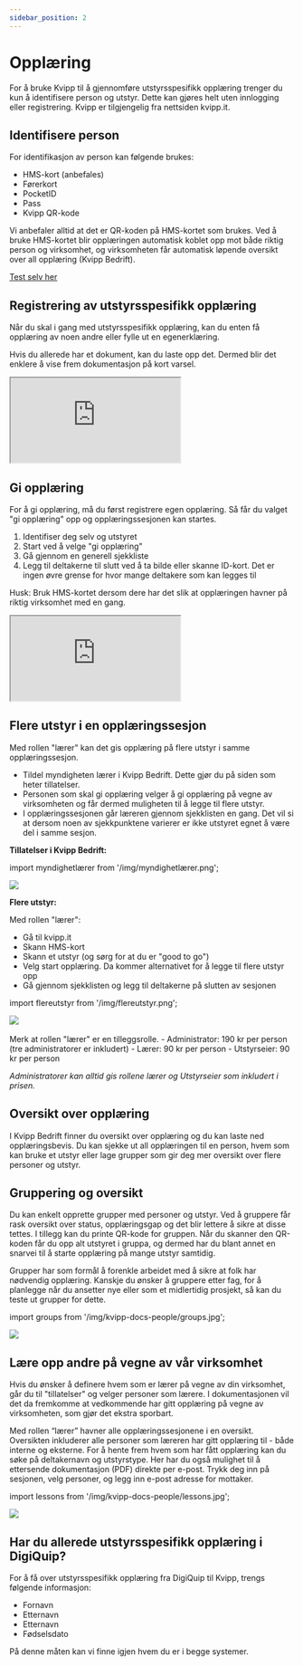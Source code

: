 ```yaml
---
sidebar_position: 2
---
```

# Opplæring

For å bruke Kvipp til å gjennomføre utstyrsspesifikk opplæring trenger du kun å identifisere person og utstyr. Dette kan gjøres helt uten innlogging eller registrering. Kvipp er tilgjengelig fra nettsiden kvipp.it.

## Identifisere person

For identifikasjon av person kan følgende brukes:
+ HMS-kort (anbefales)
+ Førerkort
+ PocketID
+ Pass
+ Kvipp QR-kode

Vi anbefaler alltid at det er QR-koden på HMS-kortet som brukes. Ved å bruke HMS-kortet blir opplæringen automatisk koblet opp mot både riktig person og virksomhet, og virksomheten får automatisk løpende oversikt over all opplæring (Kvipp Bedrift).

[Test selv her](https://kvipp.it)

## Registrering av utstyrsspesifikk opplæring
Når du skal i gang med utstyrsspesifikk opplæring, kan du enten få opplæring av noen andre eller fylle ut en egenerklæring.

Hvis du allerede har et dokument, kan du laste opp det. Dermed blir det enklere å vise frem dokumentasjon på kort varsel.

<div style={{ aspectRatio: '16/9' }}>
  <iframe
    title="vernerunde"
    src="https://videos.dyntube.com/iframes/C3R5cJxnE6L248gmCGWXg"
    style={{ width: '100%', height: '100%' }}
  ></iframe>
</div>

## Gi opplæring
For å gi opplæring, må du først registrere egen opplæring. Så får du valget "gi opplæring" opp og opplæringssesjonen kan startes.

1. Identifiser deg selv og utstyret
2. Start ved å velge "gi opplæring"
3. Gå gjennom en generell sjekkliste
4. Legg til deltakerne til slutt ved å ta bilde eller skanne ID-kort. Det er ingen øvre grense for hvor mange deltakere som kan legges til

Husk: Bruk HMS-kortet dersom dere har det slik at opplæringen havner på riktig virksomhet med en gang.

<div style={{ aspectRatio: '16/9' }}>
  <iframe
    title="vernerunde"
    src="https://videos.dyntube.com/iframes/YyUBl77xl02ZSwS52q8JCw"
    style={{ width: '100%', height: '100%' }}
  ></iframe>
</div>

## Flere utstyr i en opplæringssesjon
Med rollen "lærer" kan det gis opplæring på flere utstyr i samme opplæringssesjon.

- Tildel myndigheten lærer i Kvipp Bedrift. Dette gjør du på siden som heter tillatelser.
- Personen som skal gi opplæring velger å gi opplæring på vegne av virksomheten og får dermed muligheten til å legge til flere utstyr.
- I opplæringssesjonen går læreren gjennom sjekklisten en gang. Det vil si at dersom noen av sjekkpunktene varierer er ikke utstyret egnet å være del i samme sesjon.

**Tillatelser i Kvipp Bedrift:**

import myndighetlærer from '/img/myndighetlærer.png';

<img src={myndighetlærer} style={{width:1100}} />

**Flere utstyr:**

Med rollen "lærer":
- Gå til kvipp.it
- Skann HMS-kort
- Skann et utstyr (og sørg for at du er "good to go")
- Velg start opplæring. Da kommer alternativet for å legge til flere utstyr opp
- Gå gjennom sjekklisten og legg til deltakerne på slutten av sesjonen

import flereutstyr from '/img/flereutstyr.png';

<img src={flereutstyr} style={{width:250}} />

<br/>
<br/>
Merk at rollen "lærer" er en tilleggsrolle.
- Administrator: 190 kr per person (tre administratorer er inkludert)
- Lærer: 90 kr per person
- Utstyrseier: 90 kr per person

*Administratorer kan alltid gis rollene lærer og Utstyrseier som inkludert i prisen.*

## Oversikt over opplæring
I Kvipp Bedrift finner du oversikt over opplæring og du kan laste ned opplæringsbevis. Du kan sjekke ut all opplæringen til en person, hvem som kan bruke et utstyr eller lage grupper som gir deg mer oversikt over flere personer og utstyr.

## Gruppering og oversikt
Du kan enkelt opprette grupper med personer og utstyr. Ved å gruppere får rask oversikt over status, opplæringsgap og det blir lettere å sikre at disse tettes. I tillegg kan du printe QR-kode for gruppen. Når du skanner den QR-koden får du opp alt utstyret i gruppa, og dermed har du blant annet en snarvei til å starte opplæring på mange utstyr samtidig.

Grupper har som formål å forenkle arbeidet med å sikre at folk har nødvendig opplæring. Kanskje du ønsker å gruppere etter fag, for å planlegge når du ansetter nye eller som et midlertidig prosjekt, så kan du teste ut grupper for dette.

import groups from '/img/kvipp-docs-people/groups.jpg';

 <img src={groups} style={{width:700}} />

## Lære opp andre på vegne av vår virksomhet
Hvis du ønsker å definere hvem som er lærer på vegne av din virksomhet, går du til "tillatelser" og velger personer som lærere. I dokumentasjonen vil det da fremkomme at vedkommende har gitt opplæring på vegne av virksomheten, som gjør det ekstra sporbart.

Med rollen “lærer” havner alle opplæringssesjonene i en oversikt. Oversikten inkluderer alle personer som læreren har gitt opplæring til - både interne og eksterne. For å hente frem hvem som har fått opplæring kan du søke på deltakernavn og utstyrstype. Her har du også mulighet til å ettersende dokumentasjon (PDF) direkte per e-post. Trykk deg inn på sesjonen, velg personer, og legg inn e-post adresse for mottaker.

import lessons from '/img/kvipp-docs-people/lessons.jpg';

 <img src={lessons} style={{width:700}} />

## Har du allerede utstyrsspesifikk opplæring i DigiQuip?
For å få over utstyrsspesifikk opplæring fra DigiQuip til Kvipp, trengs følgende informasjon:
+ Fornavn
+ Etternavn
+ Etternavn
+ Fødselsdato

På denne måten kan vi finne igjen hvem du er i begge systemer.